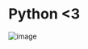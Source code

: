 # Python <3
![image](https://user-images.githubusercontent.com/77877967/119269918-c4a47200-bc02-11eb-97ac-b64116d12667.png)
